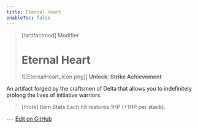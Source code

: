 ```yaml
---
title: Eternal Heart
enableToc: false
---
```


> [!artifactmod] Modifier
>
> # Eternal Heart
>
> ![[EternalHeart_Icon.png]]
> **Unlock: Strike Achievement** 

An artifact forged by the craftsmen of Delta that allows you to indefinitely prolong the lives of initiative warriors.

> [!note] Item Stats
> Each hit restores 1HP (+1HP per stack).

--- [Edit on GitHub](https://github.com/Mondrethos/gatekeeperwiki/edit/main/content/Artifacts/EternalHeart.md)
